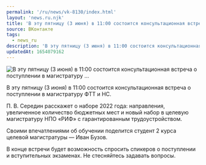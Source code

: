 ```yaml
---
permalink: '/ru/news/vk-8130/index.html'
layout: 'news.ru.njk'
title: 'В эту пятницу (3 июня) в 11:00 состоится консультационная встреча о поступлении в магистратуру …'
source: ВКонтакте
tags:
  - news_ru
description: 'В эту пятницу (3 июня) в 11:00 состоится консультационная встреча о поступлении в магистратуру …'
updatedAt: 1654079162
---
```

![В эту пятницу (3 июня) в 11:00 состоится консультационная встреча о поступлении в магистратуру …](https://sun1-84.userapi.com/s/v1/ig2/8scnCcYlLxAY459huwcWGUKViLrkQzcXKshqQKzMydkU3_ryiZud9AEecI8XJB8Pc7LaYwTkTl-utDrsua-muTcB.jpg?size=770x1080&quality=96&type=album)

В эту пятницу (3 июня) в 11:00 состоится консультационная встреча о поступлении в магистратуру ФТТ и НС.

П. В. Середин расскажет о наборе 2022 года: направления, увеличенное количество бюджетных мест и новый набор в целевую магистратуру НПО «РИФ» с гарантированным трудоустройством.

Своими впечатлениями об обучении поделится студент 2 курса целевой магистратуры — Иван Бузов.

В конце встречи будет возможность спросить спикеров о поступлении и вступительных экзаменах. Не стесняйтесь задавать вопросы.
